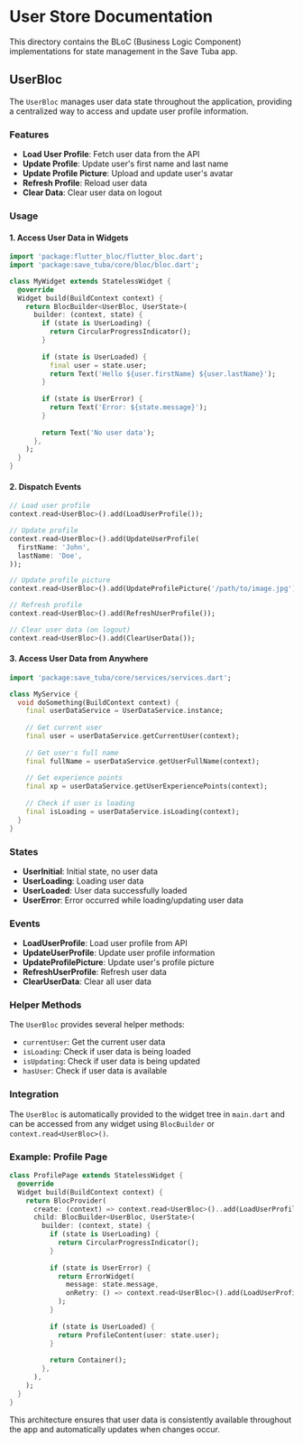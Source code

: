 # User Store Documentation

This directory contains the BLoC (Business Logic Component) implementations for state management in the Save Tuba app.

## UserBloc

The `UserBloc` manages user data state throughout the application, providing a centralized way to access and update user profile information.

### Features

- **Load User Profile**: Fetch user data from the API
- **Update Profile**: Update user's first name and last name
- **Update Profile Picture**: Upload and update user's avatar
- **Refresh Profile**: Reload user data
- **Clear Data**: Clear user data on logout

### Usage

#### 1. Access User Data in Widgets

```dart
import 'package:flutter_bloc/flutter_bloc.dart';
import 'package:save_tuba/core/bloc/bloc.dart';

class MyWidget extends StatelessWidget {
  @override
  Widget build(BuildContext context) {
    return BlocBuilder<UserBloc, UserState>(
      builder: (context, state) {
        if (state is UserLoading) {
          return CircularProgressIndicator();
        }
        
        if (state is UserLoaded) {
          final user = state.user;
          return Text('Hello ${user.firstName} ${user.lastName}');
        }
        
        if (state is UserError) {
          return Text('Error: ${state.message}');
        }
        
        return Text('No user data');
      },
    );
  }
}
```

#### 2. Dispatch Events

```dart
// Load user profile
context.read<UserBloc>().add(LoadUserProfile());

// Update profile
context.read<UserBloc>().add(UpdateUserProfile(
  firstName: 'John',
  lastName: 'Doe',
));

// Update profile picture
context.read<UserBloc>().add(UpdateProfilePicture('/path/to/image.jpg'));

// Refresh profile
context.read<UserBloc>().add(RefreshUserProfile());

// Clear user data (on logout)
context.read<UserBloc>().add(ClearUserData());
```

#### 3. Access User Data from Anywhere

```dart
import 'package:save_tuba/core/services/services.dart';

class MyService {
  void doSomething(BuildContext context) {
    final userDataService = UserDataService.instance;
    
    // Get current user
    final user = userDataService.getCurrentUser(context);
    
    // Get user's full name
    final fullName = userDataService.getUserFullName(context);
    
    // Get experience points
    final xp = userDataService.getUserExperiencePoints(context);
    
    // Check if user is loading
    final isLoading = userDataService.isLoading(context);
  }
}
```

### States

- **UserInitial**: Initial state, no user data
- **UserLoading**: Loading user data
- **UserLoaded**: User data successfully loaded
- **UserError**: Error occurred while loading/updating user data

### Events

- **LoadUserProfile**: Load user profile from API
- **UpdateUserProfile**: Update user profile information
- **UpdateProfilePicture**: Update user's profile picture
- **RefreshUserProfile**: Refresh user data
- **ClearUserData**: Clear all user data

### Helper Methods

The `UserBloc` provides several helper methods:

- `currentUser`: Get the current user data
- `isLoading`: Check if user data is being loaded
- `isUpdating`: Check if user data is being updated
- `hasUser`: Check if user data is available

### Integration

The `UserBloc` is automatically provided to the widget tree in `main.dart` and can be accessed from any widget using `BlocBuilder` or `context.read<UserBloc>()`.

### Example: Profile Page

```dart
class ProfilePage extends StatelessWidget {
  @override
  Widget build(BuildContext context) {
    return BlocProvider(
      create: (context) => context.read<UserBloc>()..add(LoadUserProfile()),
      child: BlocBuilder<UserBloc, UserState>(
        builder: (context, state) {
          if (state is UserLoading) {
            return CircularProgressIndicator();
          }
          
          if (state is UserError) {
            return ErrorWidget(
              message: state.message,
              onRetry: () => context.read<UserBloc>().add(LoadUserProfile()),
            );
          }
          
          if (state is UserLoaded) {
            return ProfileContent(user: state.user);
          }
          
          return Container();
        },
      ),
    );
  }
}
```

This architecture ensures that user data is consistently available throughout the app and automatically updates when changes occur.
